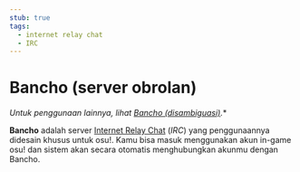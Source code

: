 ```yaml
---
stub: true
tags:
  - internet relay chat
  - IRC
---
```


# Bancho (server obrolan)

*Untuk penggunaan lainnya, lihat [Bancho (disambiguasi)](/wiki/Disambiguation/Bancho).**

**Bancho** adalah server [Internet Relay Chat](/wiki/Community/Internet_Relay_Chat) (*IRC*) yang penggunaannya didesain khusus untuk osu!. Kamu bisa masuk menggunakan akun in-game osu! dan sistem akan secara otomatis menghubungkan akunmu dengan Bancho.
